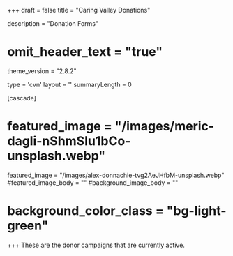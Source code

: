 +++
draft = false
title = "Caring Valley Donations"
  
description = "Donation Forms"

# omit_header_text = "true"
theme_version = "2.8.2"

type = 'cvn'
layout = ''
summaryLength = 0

[cascade]
# featured_image = "/images/meric-dagli-nShmSIu1bCo-unsplash.webp"
  featured_image = "/images/alex-donnachie-tvg2AeJHfbM-unsplash.webp"
  #featured_image_body = ""
  #background_image_body = ""
  # background_color_class = "bg-light-green"

+++
These are the donor campaigns that are currently active.